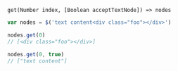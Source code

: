    get(Number index, [Boolean acceptTextNode]) => nodes

~~~js
var nodes = $('text content<div class="foo"></div>')

nodes.get(0)
// [<div class="foo"></div>]

nodes.get(0, true)
// ["text content"]
~~~